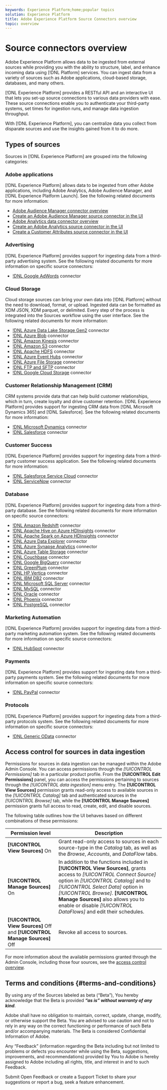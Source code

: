 ```yaml
---
keywords: Experience Platform;home;popular topics
solution: Experience Platform
title: Adobe Experience Platform Source Connectors overview
topic: overview
---
```


# Source connectors overview

Adobe Experience Platform allows data to be ingested from external sources while providing you with the ability to structure, label, and enhance incoming data using [!DNL Platform] services. You can ingest data from a variety of sources such as Adobe applications, cloud-based storage, databases, and many others.

[!DNL Experience Platform] provides a RESTful API and an interactive UI that lets you set-up source connections to various data providers with ease. These source connections enable you to authenticate your third-party systems, set times for ingestion runs, and manage data ingestion throughput.

With [!DNL Experience Platform], you can centralize data you collect from disparate sources and use the insights gained from it to do more.

## Types of sources

Sources in [!DNL Experience Platform] are grouped into the following categories:

### Adobe applications

[!DNL Experience Platform] allows data to be ingested from other Adobe applications, including Adobe Analytics, Adobe Audience Manager, and [!DNL Experience Platform Launch]. See the following related documents for more information:

- [Adobe Audience Manager connector overview](connectors/adobe-applications/audience-manager.md)
- [Create an Adobe Audience Manager source connector in the UI](./tutorials/ui/create/adobe-applications/audience-manager.md)
- [Adobe Analytics data connector overview](connectors/adobe-applications/analytics.md)
- [Create an Adobe Analytics source connector in the UI](./tutorials/ui/create/adobe-applications/analytics.md)
- [Create a Customer Attributes source connector in the UI](./tutorials/ui/create/adobe-applications/customer-attributes.md)

### Advertising

[!DNL Experience Platform] provides support for ingesting data from a third-party advertising system. See the following related documents for more information on specific source connectors:

- [!DNL Google AdWords](connectors/advertising/ads.md) connector

### Cloud Storage

Cloud storage sources can bring your own data into [!DNL Platform] without the need to download, format, or upload. Ingested data can be formatted as XDM JSON, XDM parquet, or delimited. Every step of the process is integrated into the Sources workflow using the user interface. See the following related documents for more information:

- [!DNL Azure Data Lake Storage Gen2](connectors/cloud-storage/adls-gen2.md) connector
- [!DNL Azure Blob](connectors/cloud-storage/blob.md) connector
- [!DNL Amazon Kinesis](connectors/cloud-storage/kinesis.md) connector
- [!DNL Amazon S3](connectors/cloud-storage/s3.md) connector
- [!DNL Apache HDFS](connectors/cloud-storage/hdfs.md) connector
- [!DNL Azure Event Hubs](connectors/cloud-storage/eventhub.md) connector
- [!DNL Azure File Storage](connectors/cloud-storage/azure-file-storage.md) connector
- [!DNL FTP and SFTP](connectors/cloud-storage/ftp-sftp.md) connector
- [!DNL Google Cloud Storage](connectors/cloud-storage/google-cloud-storage.md) connector

### Customer Relationship Management (CRM)

CRM systems provide data that can help build customer relationships, which in turn, create loyalty and drive customer retention. [!DNL Experience Platform] provides support for ingesting CRM data from [!DNL Microsoft Dynamics 365] and [!DNL Salesforce]. See the following related documents for more information:

- [!DNL Microsoft Dynamics](connectors/crm/ms-dynamics.md) connector
- [!DNL Salesforce](connectors/crm/salesforce.md) connector

### Customer Success

[!DNL Experience Platform] provides support for ingesting data from a third-party customer success application. See the following related documents for more information:

- [!DNL Salesforce Service Cloud](connectors/customer-success/salesforce-service-cloud.md) connector
- [!DNL ServiceNow](connectors/customer-success/servicenow.md) connector

### Database

[!DNL Experience Platform] provides support for ingesting data from a third-party database. See the following related documents for more information on specific source connectors:

- [!DNL Amazon Redshift](connectors/databases/redshift.md) connector
- [!DNL Apache Hive on Azure HDInsights](connectors/databases/hive.md) connector
- [!DNL Apache Spark on Azure HDInsights](connectors/databases/spark.md) connector
- [!DNL Azure Data Explorer](connectors/databases/data-explorer.md) connector
- [!DNL Azure Synapse Analytics](connectors/databases/synapse-analytics.md) connector
- [!DNL Azure Table Storage](connectors/databases/ats.md) connector
- [!DNL Couchbase](connectors/databases/couchbase.md) connector
- [!DNL Google BigQuery](connectors/databases/bigquery.md) connector
- [!DNL GreenPlum](connectors/databases/greenplum.md) connector
- [!DNL HP Vertica](connectors/databases/hp-vertica.md) connector
- [!DNL IBM DB2](connectors/databases/ibm-db2.md) connector
- [!DNL Microsoft SQL Server](connectors/databases/sql-server.md) connector
- [!DNL MySQL](connectors/databases/mysql.md) connector
- [!DNL Oracle](connectors/databases/oracle.md) connector
- [!DNL Phoenix](connectors/databases/phoenix.md) connector
- [!DNL PostgreSQL](connectors/databases/postgres.md) connector

### Marketing Automation

[!DNL Experience Platform] provides support for ingesting data from a third-party marketing automation system. See the following related documents for more information on specific source connectors:

- [!DNL HubSpot](connectors/marketing-automation/hubspot.md) connector

### Payments

[!DNL Experience Platform] provides support for ingesting data from a third-party payments system. See the following related documents for more information on specific source connectors:

- [!DNL PayPal](connectors/payments/paypal.md) connector

### Protocols

[!DNL Experience Platform] provides support for ingesting data from a third-party protocols system. See the following related documents for more information on specific source connectors:

- [!DNL Generic OData](connectors/protocols/odata.md) connector

## Access control for sources in data ingestion

Permissions for sources in data ingestion can be managed within the Adobe Admin Console. You can access permissions through the *[!UICONTROL Permissions]* tab in a particular product profile. From the **[!UICONTROL Edit Permissions]** panel, you can access the permissions pertaining to sources through the *[!UICONTROL data ingestion]* menu entry. The **[!UICONTROL View Sources]** permission grants read-only access to available sources in the *[!UICONTROL Catalog]* tab and authenticated sources in the *[!UICONTROL Browse]* tab, while the **[!UICONTROL Manage Sources]** permission grants full access to read, create, edit, and disable sources.

The following table outlines how the UI behaves based on different combinations of these permissions:

| Permission level | Description |
| ---- | ----|
| **[!UICONTROL View Sources]** On | Grant read-only access to sources in each source-type in the *Catalog* tab, as well as the *Browse*, *Accounts*, and *DataFlow* tabs. |
| **[!UICONTROL Manage Sources]** On | In addition to the functions included in **[!UICONTROL View Sources]**, grants access to *[!UICONTROL Connect Source]* option in *[!UICONTROL Catalog]* and to *[!UICONTROL Select Data]* option in *[!UICONTROL Browse]*. **[!UICONTROL Manage Sources]** also allows you to enable or disable *[!UICONTROL DataFlows]* and edit their schedules. |
| **[!UICONTROL View Sources]** Off and **[!UICONTROL Manage Sources]** Off | Revoke all access to sources. |

For more information about the available permissions granted through the Admin Console, including those four sources, see the [access control overview](../access-control/home.md).

## Terms and conditions {#terms-and-conditions}

By using any of the Sources labeled as beta (“Beta”), You hereby acknowledge that the Beta is provided ***“as is” without warranty of any kind***.

Adobe shall have no obligation to maintain, correct, update, change, modify, or otherwise support the Beta. You are advised to use caution and not to rely in any way on the correct functioning or performance of such Beta and/or accompanying materials. The Beta is considered Confidential Information of Adobe.

Any “Feedback” (information regarding the Beta including but not limited to problems or defects you encounter while using the Beta, suggestions, improvements, and recommendations) provided by You to Adobe is hereby assigned to Adobe including all rights, title, and interest in and to such Feedback.

Submit Open Feedback or create a Support Ticket to share your suggestions or report a bug, seek a feature enhancement.
